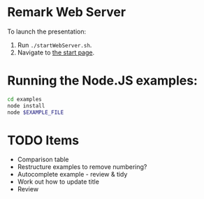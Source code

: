 # Remark Web Server

To launch the presentation:

1. Run `./startWebServer.sh`.
2. Navigate to [the start page](http://localhost:8000).


# Running the Node.JS examples:

```bash
cd examples
node install
node $EXAMPLE_FILE
```

# TODO Items

- Comparison table
- Restructure examples to remove numbering?
- Autocomplete example - review & tidy
- Work out how to update title
- Review